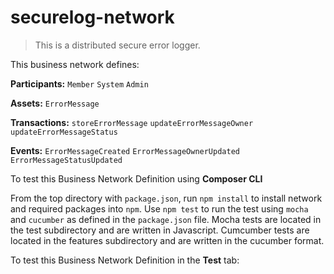 # securelog-network

> This is a distributed secure error logger.

This business network defines:

**Participants:**
`Member` `System` `Admin`

**Assets:**
`ErrorMessage`

**Transactions:**
`storeErrorMessage` `updateErrorMessageOwner` `updateErrorMessageStatus`

**Events:**
`ErrorMessageCreated` `ErrorMessageOwnerUpdated` `ErrorMessageStatusUpdated`

To test this Business Network Definition using **Composer CLI**

From the top directory with `package.json`, run `npm install` to install network and required packages into `npm`.  Use `npm test` to run the test using `mocha` and `cucumber` as defined in the `package.json` file.  Mocha tests are located in the test subdirectory and are written in Javascript.  Cumcumber tests are located in the features subdirectory and are written in the cucumber format.

To test this Business Network Definition in the **Test** tab:

